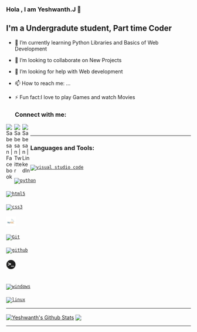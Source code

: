 ### Hola , I am Yeshwanth.J 👋
## I'm a Undergradute student, Part time Coder

- 🌱 I’m currently learning Python Libraries and Basics of Web Development
- 👯 I’m looking to collaborate on New Projects
- 🤔 I’m looking for help with Web development
- 📫 How to reach me: ...
- ⚡ Fun fact:I love to play Games and watch Movies

  ### Connect with me:

[<img align="left" alt="Sabesan | Facebook" width="22px" src="https://cdn.jsdelivr.net/npm/simple-icons@3.4.0/icons/facebook.svg" />][facebook] 
[<img align="left" alt="Sabesan | Twitter" width="22px" src="https://cdn.jsdelivr.net/npm/simple-icons@v3/icons/twitter.svg" />][twitter]
[<img align="left" alt="Sabesan | LinkedIn" width="22px" src="https://cdn.jsdelivr.net/npm/simple-icons@v3/icons/linkedin.svg" />][linkedin]

<br />

---


### Languages and Tools:
[<code>
<img alt="visual studio code" width="26px" src="https://img.icons8.com/fluent/240/000000/visual-studio-code-2019.png" />
</code>](https://code.visualstudio.com/)
[<code>
<img alt="python" width="26px" src="https://img.icons8.com/color/240/000000/python.png">
</code>](https://www.python.org/)
[<code>
<img alt="html5" width="26px" src="https://img.icons8.com/color/240/000000/html-5.png">
</code>](https://developer.mozilla.org/en-US/docs/Web/HTML)
[<code>
<img alt="css3" width="26px" src="https://img.icons8.com/color/240/000000/css3.png">
</code>](https://developer.mozilla.org/en-US/docs/Web/CSS)
[<code>
<img alt="MySQL" width="26px" src="https://raw.githubusercontent.com/github/explore/80688e429a7d4ef2fca1e82350fe8e3517d3494d/topics/mysql/mysql.png">
</code>](https://dev.mysql.com/)
[<code>
<img alt="Git" width="26px" src="https://img.icons8.com/color/240/000000/git.png">
</code>](https://git-scm.com/)
[<code>
<img alt="github" width="26px" src="https://img.icons8.com/ios-glyphs/240/000000/github.png">
</code>](https://github.com/)
[<code>
<img alt="terminal" width="26px" src="https://raw.githubusercontent.com/github/explore/80688e429a7d4ef2fca1e82350fe8e3517d3494d/topics/terminal/terminal.png">
</code>](https://docs.microsoft.com/en-us/windows/terminal/)
<br />
[<code>
<img alt="windows" width="26px" src="https://img.icons8.com/color/240/000000/windows-10.png">
</code>](https://www.microsoft.com/en-us/windows)
[<code>
<img alt="linux" width="26px" src="https://img.icons8.com/color/48/000000/linux.png">
</code>](https://www.microsoft.com/en-us/windows)

-----

<a href="https://github.com/Yeshu076">
<img align="center" alt="Yeshwanth's Github Stats" src="https://github-readme-stats.codestackr.vercel.app/api?username=Yeshu076&show_icons=true&hide_border=true&count_private=true&include_all_commits=true&theme=buefy" /></a>


<a href="https://github.com/Yeshu076">
  <img align="center" src="https://github-readme-stats.anuraghazra1.vercel.app/api/top-langs/?username=Yeshu076&layout=compact&theme=buefy" />
</a>

-----


[twitter]: https://twitter.com/yeshu07
[linkedin]: https://www.linkedin.com/in/yeshwanth-j-187bb0b7/ 
[facebook]: https://www.facebook.com/YESHU3107 
